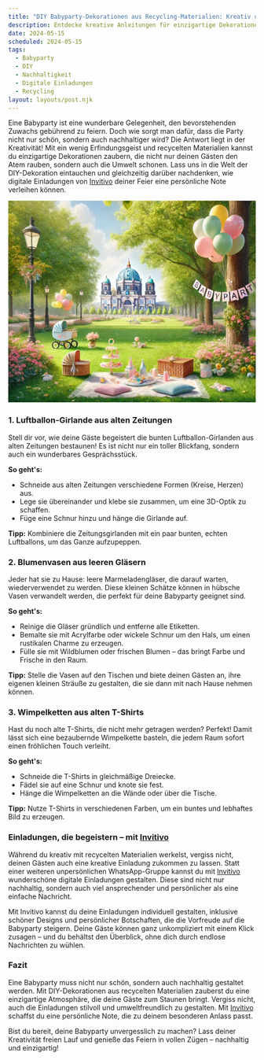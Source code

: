 ```yaml
---
title: "DIY Babyparty-Dekorationen aus Recycling-Materialien: Kreativ und Nachhaltig Feiern"
description: Entdecke kreative Anleitungen für einzigartige Dekorationen zu deiner Babyparty aus recycelten Materialien und erfahre, wie digitale Einladungen deine Feier persönlicher machen können.
date: 2024-05-15
scheduled: 2024-05-15
tags:
  - Babyparty
  - DIY
  - Nachhaltigkeit
  - Digitale Einladungen
  - Recycling
layout: layouts/post.njk
---
```


Eine Babyparty ist eine wunderbare Gelegenheit, den bevorstehenden Zuwachs gebührend zu feiern. Doch wie sorgt man dafür, dass die Party nicht nur schön, sondern auch nachhaltiger wird? Die Antwort liegt in der Kreativität! Mit ein wenig Erfindungsgeist und recycelten Materialien kannst du einzigartige Dekorationen zaubern, die nicht nur deinen Gästen den Atem rauben, sondern auch die Umwelt schonen. Lass uns in die Welt der DIY-Dekoration eintauchen und gleichzeitig darüber nachdenken, wie digitale Einladungen von [Invitivo](https://invitivo.com/create) deiner Feier eine persönliche Note verleihen können.

![DIY Babyparty Dekoration](/img/picnic-park.webp)

### 1. **Luftballon-Girlande aus alten Zeitungen**

Stell dir vor, wie deine Gäste begeistert die bunten Luftballon-Girlanden aus alten Zeitungen bestaunen! Es ist nicht nur ein toller Blickfang, sondern auch ein wunderbares Gesprächsstück.

**So geht's:**
- Schneide aus alten Zeitungen verschiedene Formen (Kreise, Herzen) aus.
- Lege sie übereinander und klebe sie zusammen, um eine 3D-Optik zu schaffen.
- Füge eine Schnur hinzu und hänge die Girlande auf.

**Tipp:** Kombiniere die Zeitungsgirlanden mit ein paar bunten, echten Luftballons, um das Ganze aufzupeppen.

### 2. **Blumenvasen aus leeren Gläsern**

Jeder hat sie zu Hause: leere Marmeladengläser, die darauf warten, wiederverwendet zu werden. Diese kleinen Schätze können in hübsche Vasen verwandelt werden, die perfekt für deine Babyparty geeignet sind.

**So geht's:**
- Reinige die Gläser gründlich und entferne alle Etiketten.
- Bemalte sie mit Acrylfarbe oder wickele Schnur um den Hals, um einen rustikalen Charme zu erzeugen.
- Fülle sie mit Wildblumen oder frischen Blumen – das bringt Farbe und Frische in den Raum.

**Tipp:** Stelle die Vasen auf den Tischen und biete deinen Gästen an, ihre eigenen kleinen Sträuße zu gestalten, die sie dann mit nach Hause nehmen können.

### 3. **Wimpelketten aus alten T-Shirts**

Hast du noch alte T-Shirts, die nicht mehr getragen werden? Perfekt! Damit lässt sich eine bezaubernde Wimpelkette basteln, die jedem Raum sofort einen fröhlichen Touch verleiht.

**So geht's:**
- Schneide die T-Shirts in gleichmäßige Dreiecke.
- Fädel sie auf eine Schnur und knote sie fest.
- Hänge die Wimpelketten an die Wände oder über die Tische.

**Tipp:** Nutze T-Shirts in verschiedenen Farben, um ein buntes und lebhaftes Bild zu erzeugen.

### **Einladungen, die begeistern – mit [Invitivo](https://invitivo.com)**

Während du kreativ mit recycelten Materialien werkelst, vergiss nicht, deinen Gästen auch eine kreative Einladung zukommen zu lassen. Statt einer weiteren unpersönlichen WhatsApp-Gruppe kannst du mit [Invitivo](https://invitivo.com) wunderschöne digitale Einladungen gestalten. Diese sind nicht nur nachhaltig, sondern auch viel ansprechender und persönlicher als eine einfache Nachricht.

Mit Invitivo kannst du deine Einladungen individuell gestalten, inklusive schöner Designs und persönlicher Botschaften, die die Vorfreude auf die Babyparty steigern. Deine Gäste können ganz unkompliziert mit einem Klick zusagen – und du behältst den Überblick, ohne dich durch endlose Nachrichten zu wühlen.

### **Fazit**

Eine Babyparty muss nicht nur schön, sondern auch nachhaltig gestaltet werden. Mit DIY-Dekorationen aus recycelten Materialien zauberst du eine einzigartige Atmosphäre, die deine Gäste zum Staunen bringt. Vergiss nicht, auch die Einladungen stilvoll und umweltfreundlich zu gestalten. Mit [Invitivo](https://invitivo.com) schaffst du eine persönliche Note, die zu deinem besonderen Anlass passt.

Bist du bereit, deine Babyparty unvergesslich zu machen? Lass deiner Kreativität freien Lauf und genieße das Feiern in vollen Zügen – nachhaltig und einzigartig!
